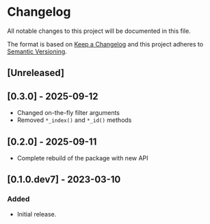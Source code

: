 # Changelog
All notable changes to this project will be documented in this file.

The format is based on [Keep a Changelog](http://keepachangelog.com/en/1.0.0/) and this project adheres to [Semantic Versioning](http://semver.org/spec/v2.0.0.html).

## [Unreleased]

## [0.3.0] - 2025-09-12

- Changed on-the-fly filter arguments
- Removed `*_index()` and `*_id()` methods

## [0.2.0] - 2025-09-11

- Complete rebuild of the package with new API

## [0.1.0.dev7] - 2023-03-10

### Added

- Initial release.
